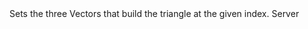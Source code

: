 <function name="SetTriangleVerts" parent="ICollisionQuery" type="classfunc">
	<description>
		Sets the three Vectors that build the triangle at the given index.
	</description>
	<realm>Server</realm>
	<args>
		<arg name="convexIndex" type="number"></arg>
		<arg name="triangleIndex" type="number"></arg>
		<arg name="a" type="Vector"></arg>
		<arg name="b" type="Vector"></arg>
		<arg name="c" type="Vector"></arg>
	</args>
	<rets>
	</rets>
</function>